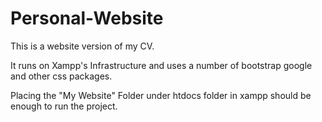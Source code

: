 # Personal-Website
This is a website version of my CV.

It runs on Xampp's Infrastructure and uses a number of bootstrap google and other css packages.

Placing the "My Website" Folder under htdocs folder in xampp should be enough to run the project.
